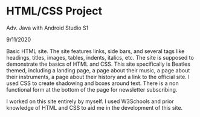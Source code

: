# HTML/CSS Project

Adv. Java with Android Studio S1

9/11/2020

Basic HTML site. The site features links, side bars, and several tags like headings, titles, images, tables, indents, italics, etc. The site is supposed
to demonstrate the basics of HTML and CSS. This site specifically is Beatles themed, including a landing page, a page about their music, a page about their
instruments, a page about their history and a link to the official site. I used CSS to create shadowing and boxes around text. There is a non functional form
at the bottom of the page for newsletter subscribing.

I worked on this site entirely by myself. I used W3Schools and prior knowledge of HTML and CSS to aid me in the development of this site.
